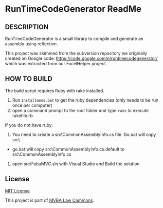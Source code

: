RunTimeCodeGenerator ReadMe
===

## DESCRIPTION

RunTimeCodeGenerator is a small library to compile and generate an assembly using reflection.

This project was skimmed from the subversion repository we originally
created on Google code: https://code.google.com/p/runtimecodegenerator/
which was extracted from our ExcelHelper project.

## HOW TO BUILD

The build script requires Ruby with rake installed.

1. Run `InstallGems.bat` to get the ruby dependencies (only needs to be run once per computer)
1. open a command prompt to the root folder and type `rake` to execute rakefile.rb

If you do not have ruby:

1. You need to create a src\CommonAssemblyInfo.cs file. Go.bat will copy src\ 
  * go.bat will copy src\CommonAssemblyInfo.cs.default to src\CommonAssemblyInfo.cs
1. open src\FubuMVC.sln with Visual Studio and Build the solution

## License		

[MIT License][mitlicense]

This project is part of [MVBA Law Commons][mvbalawcommons].

[mvbalawcommons]: http://mvbalaw.github.io
[mitlicense]: http://www.opensource.org/licenses/mit-license.php
